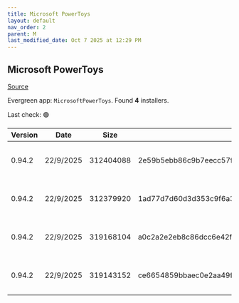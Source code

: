 ```yaml
---
title: Microsoft PowerToys
layout: default
nav_order: 2
parent: M
last_modified_date: Oct 7 2025 at 12:29 PM
---
```


## Microsoft PowerToys

[Source](https://github.com/microsoft/PowerToys/)

Evergreen app: `MicrosoftPowerToys`. Found **4** installers.

Last check: 🟢

| Version | Date      | Size      | Sha256                                                           | Architecture | InstallerType | Type | URI                                                                                                                                                                                                          |
| ------- | --------- | --------- | ---------------------------------------------------------------- | ------------ | ------------- | ---- | ------------------------------------------------------------------------------------------------------------------------------------------------------------------------------------------------------------ |
| 0.94.2  | 22/9/2025 | 312404088 | 2e59b5ebb86c9b7eecc57f902f709a67103aa7aa72396fededc40bb6aa67af20 | ARM64        | Default       | exe  | [https://github.com/microsoft/PowerToys/releases/download/v0.94.2/PowerToysSetup-0.94.2-arm64.exe](https://github.com/microsoft/PowerToys/releases/download/v0.94.2/PowerToysSetup-0.94.2-arm64.exe)         |
| 0.94.2  | 22/9/2025 | 312379920 | 1ad77d7d60d3d353c9f6a391759b4596f43f4f21549625bb8b22ef21cf7e1b55 | ARM64        | User          | exe  | [https://github.com/microsoft/PowerToys/releases/download/v0.94.2/PowerToysUserSetup-0.94.2-arm64.exe](https://github.com/microsoft/PowerToys/releases/download/v0.94.2/PowerToysUserSetup-0.94.2-arm64.exe) |
| 0.94.2  | 22/9/2025 | 319168104 | a0c2a2e2eb8c86dcc6e42fe652490f41b61d9c4875f170a63eeca353e7cebb8b | x64          | Default       | exe  | [https://github.com/microsoft/PowerToys/releases/download/v0.94.2/PowerToysSetup-0.94.2-x64.exe](https://github.com/microsoft/PowerToys/releases/download/v0.94.2/PowerToysSetup-0.94.2-x64.exe)             |
| 0.94.2  | 22/9/2025 | 319143152 | ce6654859bbaec0e2aa49ff2e4f5c1353c4204c85a2cfb15e1e5cec51bf3b003 | x64          | User          | exe  | [https://github.com/microsoft/PowerToys/releases/download/v0.94.2/PowerToysUserSetup-0.94.2-x64.exe](https://github.com/microsoft/PowerToys/releases/download/v0.94.2/PowerToysUserSetup-0.94.2-x64.exe)     |
